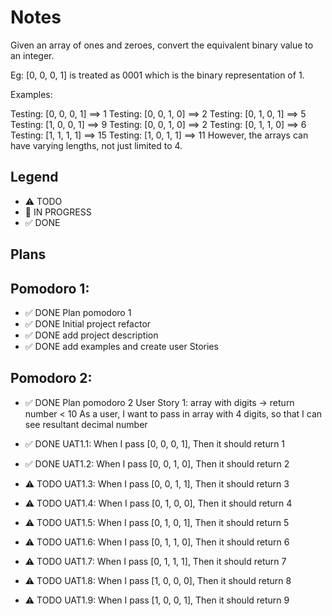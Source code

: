 # Notes

Given an array of ones and zeroes, convert the equivalent binary value to an integer.

Eg: [0, 0, 0, 1] is treated as 0001 which is the binary representation of 1.

Examples:

Testing: [0, 0, 0, 1] ==> 1
Testing: [0, 0, 1, 0] ==> 2
Testing: [0, 1, 0, 1] ==> 5
Testing: [1, 0, 0, 1] ==> 9
Testing: [0, 0, 1, 0] ==> 2
Testing: [0, 1, 1, 0] ==> 6
Testing: [1, 1, 1, 1] ==> 15
Testing: [1, 0, 1, 1] ==> 11
However, the arrays can have varying lengths, not just limited to 4.
## Legend
- ⚠ TODO
- 🚧 IN PROGRESS
- ✅ DONE

## Plans

## Pomodoro 1:
- ✅ DONE Plan pomodoro 1 
- ✅ DONE Initial project refactor
- ✅ DONE add project description
- ✅ DONE add examples and create user Stories

## Pomodoro 2:
- ✅ DONE Plan pomodoro 2
User Story 1: array with digits -> return number < 10
As a user, I want to pass in array with 4 digits, so that I can see resultant decimal number

- ✅ DONE UAT1.1: When I pass [0, 0, 0, 1], Then it should return 1
- ✅ DONE UAT1.2: When I pass [0, 0, 1, 0], Then it should return 2
- ⚠ TODO UAT1.3: When I pass [0, 0, 1, 1], Then it should return 3
- ⚠ TODO UAT1.4: When I pass [0, 1, 0, 0], Then it should return 4
- ⚠ TODO UAT1.5: When I pass [0, 1, 0, 1], Then it should return 5
- ⚠ TODO UAT1.6: When I pass [0, 1, 1, 0], Then it should return 6
- ⚠ TODO UAT1.7: When I pass [0, 1, 1, 1], Then it should return 7
- ⚠ TODO UAT1.8: When I pass [1, 0, 0, 0], Then it should return 8
- ⚠ TODO UAT1.9: When I pass [1, 0, 0, 1], Then it should return 9